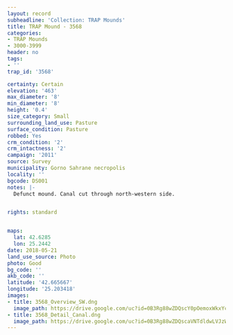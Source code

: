 ```yaml
---
layout: record
subheadline: 'Collection: TRAP Mounds'
title: TRAP Mound - 3568
categories:
- TRAP Mounds
- 3000-3999
header: no
tags:
- ''
trap_id: '3568'

certainty: Certain
elevation: '463'
max_diameter: '8'
min_diameter: '8'
height: '0.4'
size_category: Small
surrounding_land_use: Pasture
surface_condition: Pasture
robbed: Yes
crm_condition: '2'
crm_intactness: '2'
campaign: '2011'
source: Survey
municipality: Gorno Sahrane necropolis
locality: ''
bgcode: DS001
notes: |-
  Defunct mound. Canal cut through north-western side.


rights: standard


maps:
  lat: 42.6285
  lon: 25.2442
date: 2018-05-21
land_use_source: Photo
photo: Good
bg_code: ''
akb_code: ''
latitude: '42.665667'
longitude: '25.203418'
images:
- title: 3568_Overview_SW.dng
  image_path: https://drive.google.com/uc?id=0B3Rg88wZDQscY0pOemoxWkxYc1E
- title: 3568_Detail_Canal.dng
  image_path: https://drive.google.com/uc?id=0B3Rg88wZDQscaVNTdldwLVJzWTQ
---
```

